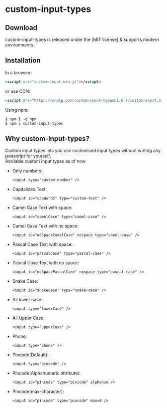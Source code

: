 # custom-input-types

## Download
custom-input-types is released under the [MIT license] & supports modern environments.


## Installation

In a browser:
```html
<script src="custom-input.min.js"></script>
```

or use CDN:

```html
<script src="https://unpkg.com/custom-input-types@1.0.7/custom-input.min.js" type="module"></script>
```

Using npm:
```shell
$ npm i -g npm
$ npm i custom-input-types
```

## Why custom-input-types?

Custom input types lets you use customised input types without writing any javascript for yourself,<br>
Available custom input types as of now

 * Only numbers:
      ```
     <input type="custom-number" />
     ```
 * Capitalized Text:
    ```
    <input id="capWords" type="custom-text" />
   ```
 * Camel Case Text with space:
      ```
    <input id="camelCase" type="camel-case" />
     ```

 * Camel Case Text with no space:
      ```
    <input id="noSpaceCamelCase" nospace type="camel-case" />
     ```
 * Pascal Case Text with space:
     ```
    <input id="pascalCase" type="pascal-case" />
    ```

 * Pascal Case Text with no space:
    ```
    <input id="noSpacePascalCase" nospace type="pascal-case" />
   ```
 * Snake Case:
      ```
    <input id="snakeCase" type="snake-case" />
     ```
 * All lower case:
      ```
    <input type="lowerCase" />
     ```
 * All Upper Case:
      ```
    <input type="upperCase" />
     ```
 * Phone:
      ```
     <input type="phone" />
     ```
 * Pincode(Default):
    ```
    <input type="pincode" />
    ```
 * Pincode(Alphanumeric attribute):
   ```
   <input id="pincode" type="pincode" alphanum />
   ```
 * Pincode(max-character):
    ```
   <input id="pincode" type="pincode" max=8 />
   ```
